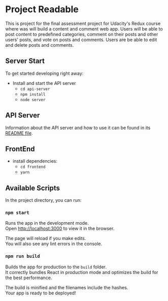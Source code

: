 # Project Readable

This is  project for the final assessment project for Udacity's Redux course where was will build a content and comment web app. Users will be able to post content to predefined categories, comment on their posts and other users' posts, and vote on posts and comments. Users are be able to edit and delete posts and comments.

## Server Start

To get started developing right away:

* Install and start the API server
    - `cd api-server`
    - `npm install`
    - `node server`

## API Server

Information about the API server and how to use it can be found in its [README file](api-server/README.md).


## FrontEnd 

* install dependencies:
    - `cd frontend`
    - `yarn`

## Available Scripts

In the project directory, you can run:

### `npm start`

Runs the app in the development mode.<br>
Open [http://localhost:3000](http://localhost:3000) to view it in the browser.

The page will reload if you make edits.<br>
You will also see any lint errors in the console.

### `npm run build`

Builds the app for production to the `build` folder.<br>
It correctly bundles React in production mode and optimizes the build for the best performance.

The build is minified and the filenames include the hashes.<br>
Your app is ready to be deployed!

